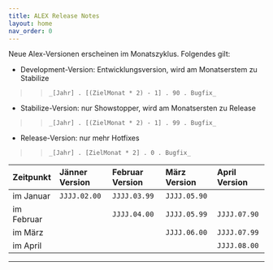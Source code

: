 ```yaml
---
title: ALEX Release Notes
layout: home
nav_order: 0
---
```


Neue Alex-Versionen erscheinen im Monatszyklus. Folgendes gilt:

* Development-Version: Entwicklungsversion, wird am Monatserstem zu Stabilize 
>> `_[Jahr] . [(ZielMonat * 2) - 1] . 90 . Bugfix_`
* Stabilize-Version: nur Showstopper, wird am Monatsersten zu Release 
>> `_[Jahr] . [(ZielMonat * 2) - 1] . 99 . Bugfix_`
* Release-Version: nur mehr Hotfixes 
>> `_[Jahr] . [ZielMonat * 2] . 0 . Bugfix_`

|**Zeitpunkt** |**Jänner Version** |**Februar Version** |**März Version** |**April Version** |
|:-------------|:------------------|:-------------------|:----------------|:-----------------|
|im Januar     |`JJJJ.02.00`       |`JJJJ.03.99`        |`JJJJ.05.90`     |                  |
|im Februar    |                   |`JJJJ.04.00`        |`JJJJ.05.99`     |`JJJJ.07.90`      |
|im März       |                   |                    |`JJJJ.06.00`     |`JJJJ.07.99`      |
|im April      |                   |                    |                 |`JJJJ.08.00`      |

----